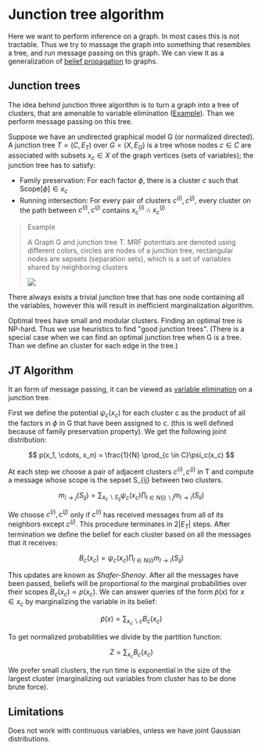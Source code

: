 # Junction tree algorithm

Here we want to perform inference on a graph. In most cases this is not tractable. Thus we try to massage the graph into something that resembles a tree, and run message passing on this graph. We can view it as a generalization of  [belief propagation](belief_propagation.md) to graphs. 

## Junction trees
The idea behind junction three algorithm is to turn a graph into a tree of clusters, that are amenable to variable elimination ([Example](junction_tree_example.md)). Than we perform message passing on this tree.

Suppose we have an undirected graphical model G (or normalized directed). A junction tree $T=(C,E_T)$ over $G=(X,E_G)$ is a tree whose nodes $c \in C$ are associated with subsets $x_c \in X$ of the graph vertices (sets of variables); the junction tree has to satisfy:

* Family preservation: For each factor $\phi$, there is a cluster $c$ such that $\text{Scope}[\phi] \in x_c$
* Running intersection: For every pair of clusters $c^{(i)}, c^{(j)}$, every cluster on the path between $c^{(i)}, c^{(j)}$ contains $x_c^{(i)} \cap x_c^{(j)}$

> Example
> 
> A Graph G and junction tree T. MRF potentials are denoted using different colors, circles are nodes of a junction tree, rectangular nodes are sepsets (separation sets), which is a set of variables shared by neighboring clusters
> 
> ![](../.images/machine_learning/junctiontree.png)

There always exists a trivial junction tree that has one node containing all the variables, however this will result in inefficient marginalization algorithm.

Optimal trees have small and modular clusters. Finding an optimal tree is NP-hard. Thus we use heuristics to find "good junction trees". (There is a special case when we can find an optimal junction tree when G is a tree. Than we define an cluster for each edge in the tree.)

## JT Algorithm
It an form of message passing, it can be viewed as [variable elimination](variable_elimination.md) on a junction tree.

First we define the potential $\psi_c(x_c)$ for each cluster c as the product of all the factors in $\phi$ in G that have been assigned to c. (this is well defined because of family preservation property). We get the following joint distribution:

$$
p(x_1, \cdots, x_n) = \frac{1}{N} \prod_{c \in C}\psi_c(x_c)
$$

At each step we choose a pair of adjacent clusters $c^{(i)}, c^{(j)}$ in T and compute a message whose scope is the sepset S_{ij} between two clusters.

$$
m_{i\rightarrow j}(S_{ij}) = \sum_{x_c \backslash S_{ij}} \psi_c(x_c)\prod_{l \in N(i) \backslash j} m_{l \rightarrow i}(S_{li})
$$

We choose $c^{(i)}, c^{(j)}$ only if $c^{(i)}$ has received messages from all of its neighbors except $c^{(j)}$. This procedure terminates in $2|E_T|$ steps. After termination we define the belief for each cluster based on all the messages that it receives:

$$
B_c(x_c) = \psi_c(x_c) \prod_{l \in N(i)} m_{l \rightarrow i}(S_{ij})
$$

This updates are known as *Shafer-Shenoy*. After all the messages have been passed, beliefs will be proportional to the marginal probabilities over their scopes $B_c(x_c) \propto p(x_c)$. We can answer queries of the form $\tilde{p}(x)$ for $x \in x_c$ by marginalizing the variable in its belief:

$$
\tilde{p}(x) = \sum_{x_c \backslash c} B_c(x_c)
$$

To get normalized probabilities we divide by the partition function:

$$
Z = \sum_{x_c}B_c(x_c)
$$

We prefer small clusters, the run time is exponential in the size of the largest cluster (marginalizing out variables from cluster has to be done brute force).

## Limitations
Does not work with continuous variables, unless we have joint Gaussian distributions.